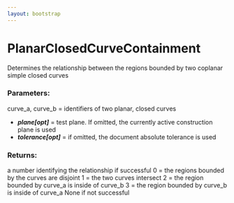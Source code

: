 ```yaml
---
layout: bootstrap
---
```


# PlanarClosedCurveContainment

Determines the relationship between the regions bounded by two coplanar
        simple closed curves
        

### Parameters:

curve_a, curve_b = identifiers of two planar, closed curves
- ***plane[opt]*** = test plane. If omitted, the currently active construction
  plane is used
- ***tolerance[opt]*** = if omitted, the document absolute tolerance is used
        

### Returns:


a number identifying the relationship if successful
  0 = the regions bounded by the curves are disjoint
  1 = the two curves intersect
  2 = the region bounded by curve_a is inside of curve_b
  3 = the region bounded by curve_b is inside of curve_a
None if not successful
        
